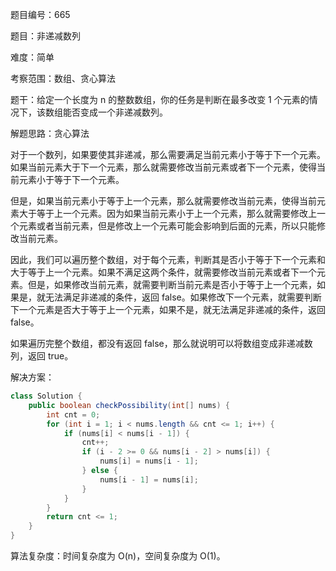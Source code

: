 题目编号：665

题目：非递减数列

难度：简单

考察范围：数组、贪心算法

题干：给定一个长度为 n 的整数数组，你的任务是判断在最多改变 1 个元素的情况下，该数组能否变成一个非递减数列。

解题思路：贪心算法

对于一个数列，如果要使其非递减，那么需要满足当前元素小于等于下一个元素。如果当前元素大于下一个元素，那么就需要修改当前元素或者下一个元素，使得当前元素小于等于下一个元素。

但是，如果当前元素小于等于上一个元素，那么就需要修改当前元素，使得当前元素大于等于上一个元素。因为如果当前元素小于上一个元素，那么就需要修改上一个元素或者当前元素，但是修改上一个元素可能会影响到后面的元素，所以只能修改当前元素。

因此，我们可以遍历整个数组，对于每个元素，判断其是否小于等于下一个元素和大于等于上一个元素。如果不满足这两个条件，就需要修改当前元素或者下一个元素。但是，如果修改当前元素，就需要判断当前元素是否小于等于上一个元素，如果是，就无法满足非递减的条件，返回 false。如果修改下一个元素，就需要判断下一个元素是否大于等于上一个元素，如果不是，就无法满足非递减的条件，返回 false。

如果遍历完整个数组，都没有返回 false，那么就说明可以将数组变成非递减数列，返回 true。

解决方案：

```java
class Solution {
    public boolean checkPossibility(int[] nums) {
        int cnt = 0;
        for (int i = 1; i < nums.length && cnt <= 1; i++) {
            if (nums[i] < nums[i - 1]) {
                cnt++;
                if (i - 2 >= 0 && nums[i - 2] > nums[i]) {
                    nums[i] = nums[i - 1];
                } else {
                    nums[i - 1] = nums[i];
                }
            }
        }
        return cnt <= 1;
    }
}
```

算法复杂度：时间复杂度为 O(n)，空间复杂度为 O(1)。